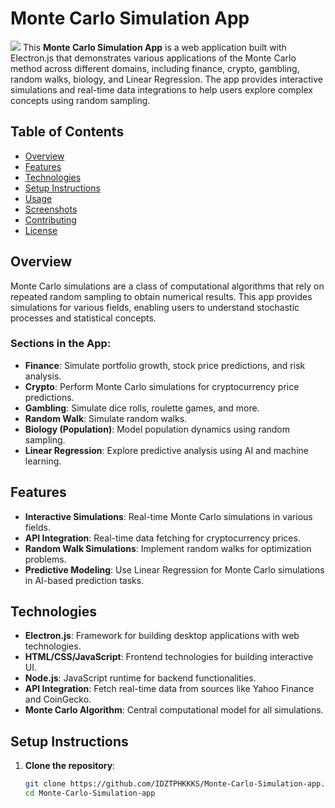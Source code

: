 # Monte Carlo Simulation App
![](../images/icon.png)
This **Monte Carlo Simulation App** is a web application built with Electron.js that demonstrates various applications of the Monte Carlo method across different domains, including finance, crypto, gambling, random walks, biology, and Linear Regression. The app provides interactive simulations and real-time data integrations to help users explore complex concepts using random sampling.

## Table of Contents

- [Overview](#overview)
- [Features](#features)
- [Technologies](#technologies)
- [Setup Instructions](#setup-instructions)
- [Usage](#usage)
- [Screenshots](#screenshots)
- [Contributing](#contributing)
- [License](#license)

## Overview

Monte Carlo simulations are a class of computational algorithms that rely on repeated random sampling to obtain numerical results. This app provides simulations for various fields, enabling users to understand stochastic processes and statistical concepts.

### Sections in the App:
- **Finance**: Simulate portfolio growth, stock price predictions, and risk analysis.
- **Crypto**: Perform Monte Carlo simulations for cryptocurrency price predictions.
- **Gambling**: Simulate dice rolls, roulette games, and more.
- **Random Walk**: Simulate random walks.
- **Biology (Population)**: Model population dynamics using random sampling.
- **Linear Regression**: Explore predictive analysis using AI and machine learning.

## Features

- **Interactive Simulations**: Real-time Monte Carlo simulations in various fields.
- **API Integration**: Real-time data fetching for cryptocurrency prices.
- **Random Walk Simulations**: Implement random walks for optimization problems.
- **Predictive Modeling**: Use Linear Regression for Monte Carlo simulations in AI-based prediction tasks.

## Technologies

- **Electron.js**: Framework for building desktop applications with web technologies.
- **HTML/CSS/JavaScript**: Frontend technologies for building interactive UI.
- **Node.js**: JavaScript runtime for backend functionalities.
- **API Integration**: Fetch real-time data from sources like Yahoo Finance and CoinGecko.
- **Monte Carlo Algorithm**: Central computational model for all simulations.

## Setup Instructions

1. **Clone the repository**:
   ```bash
   git clone https://github.com/IDZTPHKKKS/Monte-Carlo-Simulation-app.git
   cd Monte-Carlo-Simulation-app
